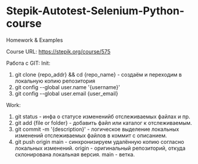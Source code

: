 # Stepik-Autotest-Selenium-Python-course
Homework &amp; Examples

Course URL: https://stepik.org/course/575

Работа с GIT:
Init:
1. git clone {repo_addr} && cd {repo_name} - создаём и переходим в локальную копию репозитория
2. git config --global user.name '{username}'
3. git config --global user.email {user_email}

Work:
1. git status - инфа о статусе измененийб отслеживаемых файлах и пр.
2. git add {file or folder} - добавить файл или каталог к отслеживаемым.
3. git commit -m '{description}' - логическое выделение локальных изменений отслеживаемых файлов в коммит с описанием.
4. git push origin main - синхронизируем удалённую копию согласно локальных изменений. origin - оригинальный репозиторий, откуда склонирована локальная версия. main - ветка.
